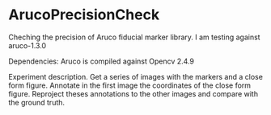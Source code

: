 # ArucoPrecisionCheck

Cheching the precision of Aruco fiducial marker library.
I am testing against aruco-1.3.0

Dependencies:
Aruco is compiled against Opencv 2.4.9

Experiment description.
Get a series of images with the markers and a close form figure. Annotate in
the first image the coordinates of the close form figure. Reproject theses
annotations to the other images and compare with the ground truth.

